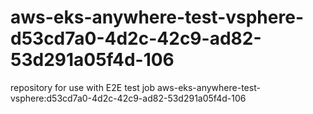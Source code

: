 # aws-eks-anywhere-test-vsphere-d53cd7a0-4d2c-42c9-ad82-53d291a05f4d-106
repository for use with E2E test job aws-eks-anywhere-test-vsphere:d53cd7a0-4d2c-42c9-ad82-53d291a05f4d-106
